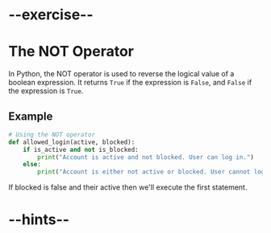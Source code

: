 # --exercise--

# The NOT Operator

In Python, the NOT operator is used to reverse the logical value of a boolean expression. It returns `True` if the expression is `False`, and `False` if the expression is `True`.

## Example

```python
# Using the NOT operator
def allowed_login(active, blocked):
    if is_active and not is_blocked:
        print("Account is active and not blocked. User can log in.")
    else:
        print("Account is either not active or blocked. User cannot log in.")
```

If blocked is false and their active then we'll execute the first statement.

# --hints--

